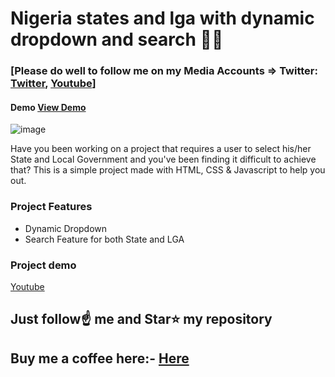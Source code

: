 # Nigeria states and lga with dynamic dropdown and search 🚀🚀

### [Please do well to follow me on my Media Accounts => Twitter: [Twitter](https://twitter.com/jaykosai), [Youtube](https://youtu.be/xo-jkK1IsM4)]
#### Demo [View Demo](https://jaywebtech.github.io/Nigeria-states-and-lga-with-dynamic-dropdown-and-search/)
![image](https://user-images.githubusercontent.com/45628811/212223209-084aca7e-9c5a-4b96-a281-0d1c97656e8a.png)


Have you been working on a project that requires a user to select his/her State and Local Government and you've been finding it difficult to achieve that? This is a simple project made with HTML, CSS & Javascript to help you out.

### Project Features

- Dynamic Dropdown
- Search Feature for both State and LGA

### Project demo

[Youtube](https://youtu.be/xo-jkK1IsM4)

## Just follow☝️ me and Star⭐ my repository 

## Buy me a coffee here:- [Here](https://paystack.com/pay/wq21-ty5ex)
